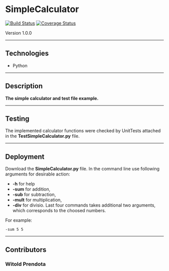 # SimpleCalculator
[![Build Status](https://travis-ci.com/WPrendota/SimpleCalculator.svg?branch=master)](https://travis-ci.com/WPrendota/SimpleCalculator)
[![Coverage Status](https://coveralls.io/repos/github/WPrendota/SimpleCalculator/badge.svg?branch=master)](https://coveralls.io/github/WPrendota/SimpleCalculator?branch=master)

Version 1.0.0

--- 

## Technologies
* Python

--- 

## Description
**The simple calculator and test file example.**

--- 

## Testing
The implemented calculator functions were checked by UnitTests attached in the **TestSimpleCalculator.py** file.

--- 

## Deployment
Download the **SimpleCalculator.py** file. In the command line use following arguments for desirable action:
* **-h** for help
* **-sum** for addition,
* **-sub** for subtraction,
* **-mult** for multiplication,
* **-div** for divisio.
Last four commands takes additional two arguments, which corresponds to the choosed numbers.

For example: 

```
-sum 5 5
```

--- 

## Contributors
### Witold Prendota
